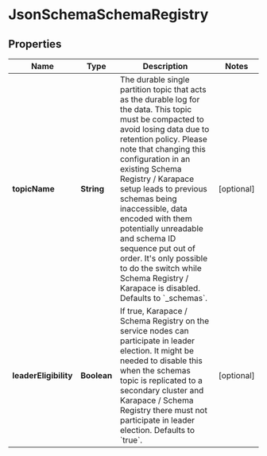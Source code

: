 

# JsonSchemaSchemaRegistry


## Properties

| Name | Type | Description | Notes |
|------------ | ------------- | ------------- | -------------|
|**topicName** | **String** | The durable single partition topic that acts as the durable log for the data. This topic must be compacted to avoid losing data due to retention policy. Please note that changing this configuration in an existing Schema Registry / Karapace setup leads to previous schemas being inaccessible, data encoded with them potentially unreadable and schema ID sequence put out of order. It&#39;s only possible to do the switch while Schema Registry / Karapace is disabled. Defaults to &#x60;_schemas&#x60;. |  [optional] |
|**leaderEligibility** | **Boolean** | If true, Karapace / Schema Registry on the service nodes can participate in leader election. It might be needed to disable this when the schemas topic is replicated to a secondary cluster and Karapace / Schema Registry there must not participate in leader election. Defaults to &#x60;true&#x60;. |  [optional] |




